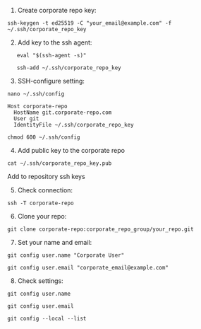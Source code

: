 1. Create corporate repo key:

```
ssh-keygen -t ed25519 -C "your_email@example.com" -f ~/.ssh/corporate_repo_key
```

2. Add key to the ssh agent:

```
   eval "$(ssh-agent -s)"
```
```
   ssh-add ~/.ssh/corporate_repo_key
```

3. SSH-configure setting:

```
nano ~/.ssh/config
```

```
Host corporate-repo
  HostName git.corporate-repo.com
  User git
  IdentityFile ~/.ssh/corporate_repo_key
```
```
chmod 600 ~/.ssh/config
```

4. Add public key to the corporate repo

```
cat ~/.ssh/corporate_repo_key.pub
```

Add to repository ssh keys

5. Check connection:

```
ssh -T corporate-repo
```

6. Clone your repo:

```
git clone corporate-repo:corporate_repo_group/your_repo.git
```

7. Set your name and email:

```
git config user.name "Corporate User"
```
```
git config user.email "corporate_email@example.com"
```

8. Check settings:

```
git config user.name
```
```
git config user.email
```
```
git config --local --list
```
